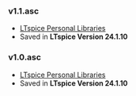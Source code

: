 ### v1.1.asc
- [LTspice Personal Libraries](https://github.com/AliRezaJoodi/Electronics_Exercises/tree/main/_LTspice_Library) 
- Saved in **LTspice Version 24.1.10**

### v1.0.asc
- [LTspice Personal Libraries](https://github.com/AliRezaJoodi/Electronics_Exercises/tree/main/_LTspice_Library) 
- Saved in **LTspice Version 24.1.10**